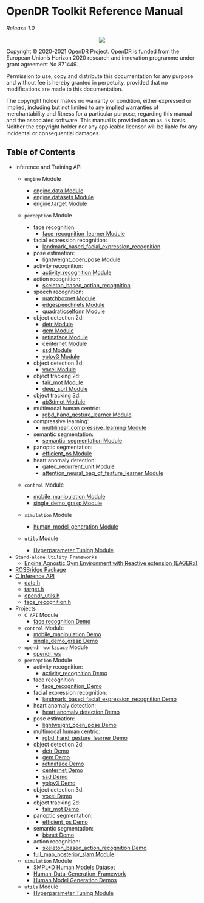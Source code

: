 # OpenDR Toolkit Reference Manual

*Release 1.0*
<div align="center">
  <img src="images/opendr_logo.png" />
</div>

Copyright &copy; 2020-2021 OpenDR Project.
OpenDR is funded from the European Union’s Horizon 2020 research and innovation programme under grant agreement No 871449.

Permission to use, copy and distribute this documentation for any purpose and without fee is hereby granted in perpetuity, provided that no modifications are made to this documentation.

The copyright holder makes no warranty or condition, either expressed or implied, including but not limited to any implied warranties of merchantability and fitness for a particular purpose, regarding this manual and the associated software.
This manual is provided on an `as-is` basis.
Neither the copyright holder nor any applicable licensor will be liable for any incidental or consequential damages.

## Table of Contents

- Inference and Training API
    - `engine` Module
        - [engine.data Module](engine-data.md)
        - [engine.datasets Module](engine-datasets.md)
        - [engine.target Module](engine-target.md)
    - `perception` Module
        - face recognition:
            - [face_recognition_learner Module](face-recognition.md)
        - facial expression recognition:
            - [landmark_based_facial_expression_recognition](landmark-based-facial-expression-recognition.md)
        - pose estimation:
            - [lightweight_open_pose Module](lightweight-open-pose.md)
        - activity recognition:
            - [activity_recognition Module](activity-recognition.md)
        - action recognition:
            - [skeleton_based_action_recognition](skeleton-based-action-recognition.md)
        - speech recognition:
            - [matchboxnet Module](matchboxnet.md)
            - [edgespeechnets Module](edgespeechnets.md)
            - [quadraticselfonn Module](quadratic-selfonn.md)
        - object detection 2d:
            - [detr Module](detr.md)
            - [gem Module](gem.md)
            - [retinaface Module](face-detection-2d-retinaface.md)
            - [centernet Module](object-detection-2d-centernet.md)
            - [ssd Module](object-detection-2d-ssd.md)
            - [yolov3 Module](object-detection-2d-yolov3.md)
        - object detection 3d:
            - [voxel Module](voxel-object-detection-3d.md)
        - object tracking 2d:
            - [fair_mot Module](object-tracking-2d-fair-mot.md)
            - [deep_sort Module](object-tracking-2d-deep-sort.md)
        - object tracking 3d:
            - [ab3dmot Module](object-tracking-3d-ab3dmot.md)
        - multimodal human centric:
            - [rgbd_hand_gesture_learner Module](rgbd-hand-gesture-learner.md)
        - compressive learning:
            - [multilinear_compressive_learning Module](multilinear-compressive-learning.md)
        - semantic segmentation:
            - [semantic_segmentation Module](semantic-segmentation.md)
        - panoptic segmentation:
            - [efficient_ps Module](efficient-ps.md)
        - heart anomaly detection:
            - [gated_recurrent_unit Module](gated-recurrent-unit-learner.md)
            - [attention_neural_bag_of_feature_learner Module](attention-neural-bag-of-feature-learner.md)

    - `control` Module
        - [mobile_manipulation Module](mobile-manipulation.md)
        - [single_demo_grasp Module](single-demonstration-grasping.md)        

    - `simulation` Module
        - [human_model_generation Module](human-model-generation.md)
    - `utils` Module
        - [Hyperparameter Tuning Module](hyperparameter_tuner.md)
- `Stand-alone Utility Frameworks`
    - [Engine Agnostic Gym Environment with Reactive extension (EAGERx)](eagerx.md)
- [ROSBridge Package](rosbridge.md)
- [C Inference API](c-api.md)
    - [data.h](c-data-h.md)
    - [target.h](c-target-h.md)
    - [opendr_utils.h](c-opendr-utils-h.md)
    - [face_recognition.h](c-face-recognition-h.md)
- Projects
    - `C API` Module
        - [face recognition Demo](/projects/c_api)
    - `control` Module
        - [mobile_manipulation Demo](/projects/control/mobile_manipulation)
        - [single_demo_grasp Demo](/projects/control/single_demo_grasp)
    - `opendr workspace` Module
        - [opendr_ws](/projects/opendr_ws)
    - `perception` Module
        - activity recognition:
            - [activity_recognition Demo](/projects/perception/activity_recognition/demos/online_recognition)
        - face recognition:
            - [face_recognition_Demo](/projects/perception/face_recognition)
        - facial expression recognition:
            - [landmark_based_facial_expression_recognition Demo](/projects/perception/facial_expression_recognition/landmark_based_facial_expression_recognition)
        - heart anomaly detection:
            - [heart anomaly detection Demo](/projects/perception/heart_anomaly_detection)
        - pose estimation:
            - [lightweight_open_pose Demo](/projects/perception/lightweight_open_pose)
        - multimodal human centric:
            - [rgbd_hand_gesture_learner Demo](/projects/perception/multimodal_human_centric)
        - object detection 2d:
            - [detr Demo](/projects/perception/object_detection_2d/detr)
            - [gem Demo](/projects/perception/object_detection_2d/gem)
            - [retinaface Demo](/projects/perception/object_detection_2d/retinaface)
            - [centernet Demo](/projects/perception/object_detection_2d/centernet)
            - [ssd Demo](/projects/perception/object_detection_2d/ssd)
            - [yolov3 Demo](/projects/perception/object_detection_2d/yolov3)
        - object detection 3d:
            - [voxel Demo](/projects/perception/object_detection_3d/demos/voxel_object_detection_3d)
        - object tracking 2d:
            - [fair_mot Demo](/projects/perception/object_tracking_2d/demos/fair_mot_deep_sort)
        - panoptic segmentation:
            - [efficient_ps Demo](/projects/perception/panoptic_segmentation/efficient_ps)
        - semantic segmentation:
            - [bisnet Demo](/projects/perception/semantic_segmentation/bisenet)
        - action recognition:
            - [skeleton_based_action_recognition Demo](/projects/perception/skeleton_based_action_recognition)
        - [full_map_posterior_slam Module](/projects/perception/slam/full_map_posterior_gmapping)
    - `simulation` Module
        - [SMPL+D Human Models Dataset](/projects/simulation/SMPL%2BD_human_models)
        - [Human-Data-Generation-Framework](/projects/simulation/human_dataset_generation)
        - [Human Model Generation Demos](/projects/simulation/human_dataset_generation)
    - `utils` Module
        - [Hyperparameter Tuning Module](/projects/utils/hyperparameter_tuner)

